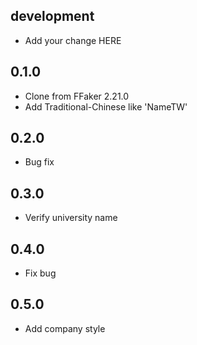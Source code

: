 ## development

  - Add your change HERE

## 0.1.0
  - Clone from FFaker 2.21.0
  - Add Traditional-Chinese like 'NameTW'

## 0.2.0
  - Bug fix

## 0.3.0
  - Verify university name
## 0.4.0
  - Fix bug
## 0.5.0
  - Add company style
